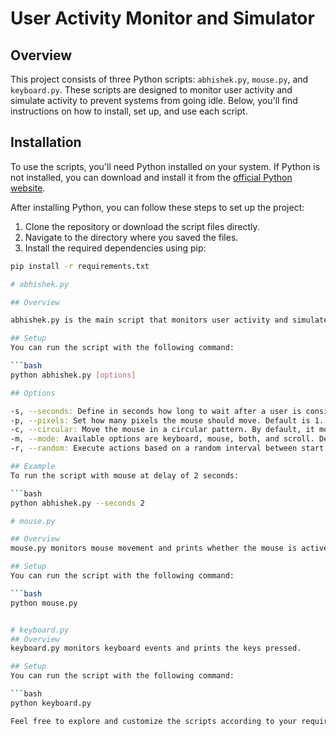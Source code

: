 # User Activity Monitor and Simulator

## Overview

This project consists of three Python scripts: `abhishek.py`, `mouse.py`, and `keyboard.py`. These scripts are designed to monitor user activity and simulate activity to prevent systems from going idle. Below, you'll find instructions on how to install, set up, and use each script.

## Installation

To use the scripts, you'll need Python installed on your system. If Python is not installed, you can download and install it from the [official Python website](https://www.python.org/).

After installing Python, you can follow these steps to set up the project:

1. Clone the repository or download the script files directly.
2. Navigate to the directory where you saved the files.
3. Install the required dependencies using pip:

````bash
pip install -r requirements.txt

# abhishek.py

## Overview

abhishek.py is the main script that monitors user activity and simulates mouse movement, mouse wheel scroll, and keyboard press to prevent system idle.

## Setup
You can run the script with the following command:

```bash
python abhishek.py [options]

## Options

-s, --seconds: Define in seconds how long to wait after a user is considered idle. Default is 300 seconds.
-p, --pixels: Set how many pixels the mouse should move. Default is 1.
-c, --circular: Move the mouse in a circular pattern. By default, it moves diagonally.
-m, --mode: Available options are keyboard, mouse, both, and scroll. Default is mouse. This option determines the action taken when the user is idle.
-r, --random: Execute actions based on a random interval between start and stop seconds. Overrides the -s, --seconds argument.

## Example
To run the script with mouse at delay of 2 seconds:

```bash
python abhishek.py --seconds 2

# mouse.py

## Overview
mouse.py monitors mouse movement and prints whether the mouse is active or idle.

## Setup
You can run the script with the following command:

```bash
python mouse.py


# keyboard.py
## Overview
keyboard.py monitors keyboard events and prints the keys pressed.

## Setup
You can run the script with the following command:

```bash
python keyboard.py

Feel free to explore and customize the scripts according to your requirements! If you encounter any issues or have suggestions for improvements, please let me know.


````
